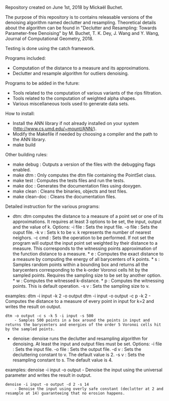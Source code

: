 Repository created on June 1st, 2018 by Mickaël Buchet.

The purpose of this repository is to contains releasable versions of the denoising algorithm named declutter and resampling.
Theoretical details about the algorithm can be found in "Declutter and Resampling: Towards Parameter-free Denoising" by M. Buchet, T. K. Dey, J. Wang and Y. Wang, Journal of Computational Geometry, 2018.

Testing is done using the catch framework.

Programs included:
 * Computation of the distance to a measure and its approximations.
 * Declutter and resample algorithm for outliers denoising.

Programs to be added in the future:
 * Tools related to the computation of various variants of the rips filtration.
 * Tools related to the computation of weighted alpha shapes.
 * Various miscellaneous tools used to generate data sets.

How to install:
 * Install the ANN library if not already installed on your system (http://www.cs.umd.edu/~mount/ANN/).
 * Modify the Makefile if needed by choosing a compiler and the path to the ANN library.
 * make build

Other building rules:
 * make debug       : Outputs a version of the files with the debugging flags enabled.
 * make dtm         : Only computes the dtm file containing the PointSet class.
 * make test        : Computes the tests files and run the tests.
 * make doc         : Generates the documentation files using doxygen.
 * make clean       : Cleans the binaries, objects and test files.
 * make clean-doc   : Cleans the documentation files.

Detailed instruction for the various programs:

 * dtm:
dtm computes the distance to a measure of a point set or one of its approximations. It requires at least 3 options to be set, the input, output and the value of k.
    Options:
        -i file     : Sets the input file.
        -o file     : Sets the ouput file.
        -k v        : Sets k to be v. k represents the number of nearest neighors.
        -c cmd      : Sets the operation to be performed. If not set the program will output the input point set weighted by their distance to a measure. This corresponds to the witnessing points approximation of the function distance to a measure.
                * e : Computes the exact distance to a measure by computing the energy of all barycenters of k points.
                * s : Samples random points within a bounding box and returns all the barycenters corresponding to the k-order Voronoi cells hit by the sampled points. Requires the sampling size to be set by another option.
                * w : Computes the witnessed k-distance.
                * p : Computes the witnessing points. This is default operation.
        -s v        : Sets the sampling size to v.

examples:
    dtm -i input -k 2 -o output
    dtm -i input -o output -c p -k 2
        - Computes the distance to a measure of every point in input for k=2 and writes the result on output.

    dtm -o output -c s -k 5 -i input -s 500
        - Samples 500 points in a box around the points in input and returns the barycenters and energies of the order 5 Voronoi cells hit by the sampled points.

 * denoise:
 denoise runs the declutter and resampling algorithm for denoising. At least the input and output files must be set.
    Options:
        -i file     : Sets the input file.
        -o file     : Sets the output file.
        -d v        : Sets the decluttering constant to v. The default value is 2.
        -s v        : Sets the resampling constant to s. The default value is 4.

examples:
    denoise -i input -o output
        - Denoise the input using the universal parameter and writes the result in output.

    denoise -i input -o output -d 2 -s 14
        - Denoise the input using overly safe constant (declutter at 2 and resample at 14) guaranteeing that no erosion happens.
